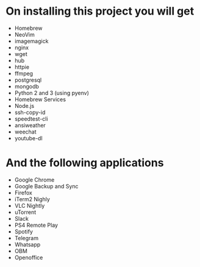 # On installing this project you will get

- Homebrew
- NeoVim
- imagemagick
- nginx
- wget
- hub
- httpie
- ffmpeg
- postgresql
- mongodb
- Python 2 and 3 (using pyenv)
- Homebrew Services
- Node.js
- ssh-copy-id
- speedtest-cli
- ansiweather
- weechat
- youtube-dl


# And the following applications

- Google Chrome
- Google Backup and Sync
- Firefox
- iTerm2 Nighly
- VLC Nightly
- uTorrent
- Slack
- PS4 Remote Play
- Spotify
- Telegram
- Whatsapp
- OBM
- Openoffice
